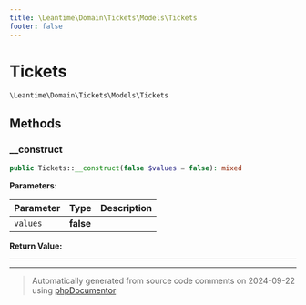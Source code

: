```yaml
---
title: \Leantime\Domain\Tickets\Models\Tickets
footer: false
---
```


# Tickets




`\Leantime\Domain\Tickets\Models\Tickets`




## Methods

### __construct



```php
public Tickets::__construct(false $values = false): mixed
```








**Parameters:**

| Parameter | Type | Description |
|-----------|------|-------------|
| `values` | **false** |  |


**Return Value:**





---


---
> Automatically generated from source code comments on 2024-09-22 using [phpDocumentor](http://www.phpdoc.org/)
